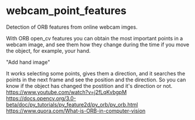 # webcam_point_features
Detection of ORB features from online webcam imges.

With ORB open_cv features you can obtain the most important points in a webcam image, and see them how they change during the time if you move the object, for example, your hand.

"Add hand image"

It works selecting some points, gives them a direction, and it searches the points in the next frame and see the position and the direction. So you can know if the object has changed the postition and it's direction or not.
https://www.youtube.com/watch?v=j2fLqKvbgpM
https://docs.opencv.org/3.0-beta/doc/py_tutorials/py_feature2d/py_orb/py_orb.html
https://www.quora.com/What-is-ORB-in-computer-vision
